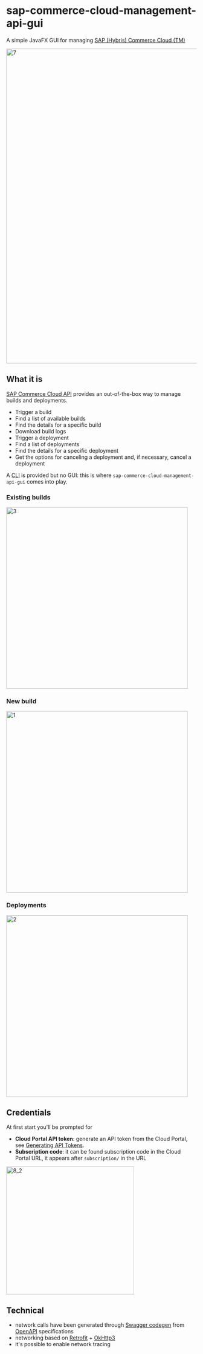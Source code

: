 # sap-commerce-cloud-management-api-gui

A simple JavaFX GUI for managing [SAP (Hybris) Commerce Cloud (TM)](https://www.sap.com/products/crm/commerce-cloud.html)

<img width="832" alt="7" src="https://github.com/nicolabeghin/sap-commerce-cloud-api-gui/assets/2743637/a80a909e-9b26-4c2c-bdbd-545428c1392c">

## What it is
[SAP Commerce Cloud API](https://help.sap.com/docs/SAP_COMMERCE_CLOUD_PUBLIC_CLOUD/452dcbb0e00f47e88a69cdaeb87a925d/66abfe678b55457fab235ce8039dda71.html?locale=en-US)
provides an out-of-the-box way to manage builds and deployments.

* Trigger a build
* Find a list of available builds
* Find the details for a specific build
* Download build logs
* Trigger a deployment
* Find a list of deployments
* Find the details for a specific deployment
* Get the options for canceling a deployment and, if necessary, cancel a deployment

A [CLI](https://help.sap.com/docs/SAP_COMMERCE_CLOUD_PUBLIC_CLOUD/9116f1cfd16049c3a531bfb6a681ff77/8acde53272c64efb908b9f0745498015.html?locale=en-US) is
provided but no GUI:
this is where `sap-commerce-cloud-management-api-gui` comes into play.

### Existing builds
<img width="480" alt="3" src="https://github.com/nicolabeghin/sap-commerce-cloud-api-gui/assets/2743637/0f256603-384a-4c91-9106-3fb97f003deb">

### New build
<img width="480" alt="1" src="https://github.com/nicolabeghin/sap-commerce-cloud-api-gui/assets/2743637/fb1fb911-5ee1-4892-a20c-5f6943eeb6f9">

### Deployments
<img width="480" alt="2" src="https://github.com/nicolabeghin/sap-commerce-cloud-api-gui/assets/2743637/c834d0fe-1094-4363-8bab-bf0c213a2e1f">

## Credentials
At first start you'll be prompted for
* **Cloud Portal API token**: generate an API token from the Cloud Portal,
see [Generating API Tokens](https://help.sap.com/docs/SAP_COMMERCE_CLOUD_PUBLIC_CLOUD/0fa6bcf4736c46f78c248512391eb467/b5d4d851cbd54469906a089bb8dd58d8.html?locale=en-US).
* **Subscription code**: it can be found subscription code in the Cloud Portal URL, it appears after `subscription/` in the URL

<img width="338" alt="8_2" src="https://github.com/nicolabeghin/sap-commerce-cloud-api-gui/assets/2743637/3c8092d7-4871-49d4-966e-4a2f5d8c7669">

## Technical
* network calls have been generated through [Swagger codegen](https://swagger.io/docs/open-source-tools/swagger-codegen/) from [OpenAPI](https://help.sap.com/docs/SAP_COMMERCE_CLOUD_PUBLIC_CLOUD/452dcbb0e00f47e88a69cdaeb87a925d/66abfe678b55457fab235ce8039dda71.html?locale=en-US)
specifications 
* networking based on [Retrofit](https://square.github.io/retrofit/) + [OkHttp3](https://square.github.io/okhttp/)
* it's possible to enable network tracing
